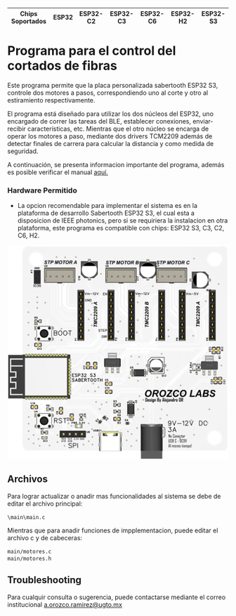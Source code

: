| Chips Soportados | ESP32 | ESP32-C2 | ESP32-C3 | ESP32-C6 | ESP32-H2 | ESP32-S3 |
| ----------------- | ----- | -------- | -------- | -------- | -------- | -------- |

# Programa para el control del cortados de fibras

Este programa permite que la placa personalizada sabertooth ESP32 S3, controle dos motores a pasos, correspondiendo uno al corte y otro al estiramiento respectivamente.

El programa está diseñado para utilizar los dos núcleos del ESP32, uno encargado de correr las tareas del BLE, establecer conexiones, enviar-recibir características, etc. Mientras que el otro núcleo se encarga de operar los motores a paso, mediante dos drivers TCM2209 además de detectar finales de carrera para calcular la distancia y como medida de seguridad.

A continuación, se presenta informacion importante del programa, además es posible verificar el manual [aquí.](tutorial/Gatt_Server_Service_Table_Example_Walkthrough.md)

### Hardware Permitido

* La opcion recomendable para implementar el sistema es en la plataforma de desarrollo Sabertooth ESP32 S3, el cual esta a disposicion de IEEE photonics, pero si se requiriera la instalacion en otra plataforma, este programa es compatible con chips: ESP32 S3, C3, C2, C6, H2.

![Plataforma de desarrollo Sabertooth ESP32 S3](misc/PCB.png)

## Archivos

Para lograr actualizar o anadir mas funcionalidades al sistema se debe de editar el archivo principal:

```
\main\main.c
```

Mientras que para anadir funciones de impplementacion, puede editar el archivo c y de cabeceras:
```
main/motores.c
main/motores.h
```
<!-- ### Build and Flash

Run `idf.py -p PORT flash monitor` to build, flash and monitor the project.

(To exit the serial monitor, type ``Ctrl-]``.)

See the [Getting Started Guide](https://idf.espressif.com/) for full steps to configure and use ESP-IDF to build projects. -->

## Troubleshooting

Para cualquir consulta o sugerencia, puede contactarse mediante el correo institucional a.orozco.ramirez@ugto.mx
